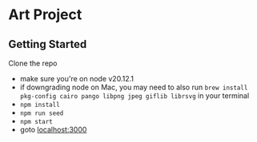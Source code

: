 # Art Project

## Getting Started

Clone the repo

- make sure you're on node v20.12.1
- if downgrading node on Mac, you may need to also run `brew install pkg-config cairo pango libpng jpeg giflib librsvg` in your terminal
- `npm install`
- `npm run seed`
- `npm start`
- goto [localhost:3000](http://localhost:3000)

